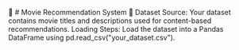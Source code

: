 🎥 # Movie Recommendation System
📂 Dataset
Source: Your dataset contains movie titles and descriptions used for content-based recommendations.
Loading Steps: Load the dataset into a Pandas DataFrame using pd.read_csv("your_dataset.csv").
